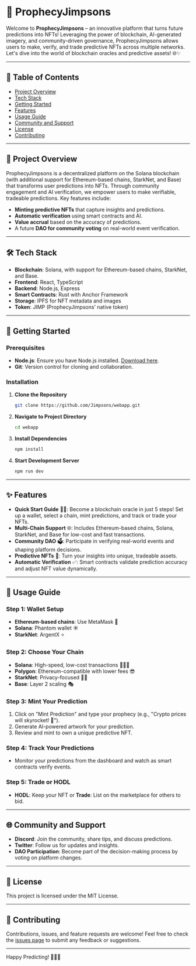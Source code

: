 
# 🔮 ProphecyJimpsons

Welcome to **ProphecyJimpsons** – an innovative platform that turns future predictions into NFTs! Leveraging the power of blockchain, AI-generated imagery, and community-driven governance, ProphecyJimpsons allows users to make, verify, and trade predictive NFTs across multiple networks. Let's dive into the world of blockchain oracles and predictive assets! 🌐✨

---

## 📜 Table of Contents

- [Project Overview](#-project-overview)
- [Tech Stack](#tech-stack)
- [Getting Started](#-getting-started)
- [Features](#-features)
- [Usage Guide](#-usage-guide)
- [Community and Support](#-community-and-support)
- [License](#-license)
- [Contributing](#-contributing)

---

## 📘 Project Overview

ProphecyJimpsons is a decentralized platform on the Solana blockchain (with additional support for Ethereum-based chains, StarkNet, and Base) that transforms user predictions into NFTs. Through community engagement and AI verification, we empower users to make verifiable, tradeable predictions. Key features include:

- **Minting predictive NFTs** that capture insights and predictions.
- **Automatic verification** using smart contracts and AI.
- **Value accrual** based on the accuracy of predictions.
- A future **DAO for community voting** on real-world event verification.

---

<h2 id="tech-stack">
🛠️ Tech Stack
</h2>

- **Blockchain**: Solana, with support for Ethereum-based chains, StarkNet, and Base.
- **Frontend**: React, TypeScript
- **Backend**: Node.js, Express
- **Smart Contracts**: Rust with Anchor Framework
- **Storage**: IPFS for NFT metadata and images
- **Token**: JIMP (ProphecyJimpsons’ native token)

---

## 🚀 Getting Started

### Prerequisites

- **Node.js**: Ensure you have Node.js installed. [Download here](https://nodejs.org/).
- **Git**: Version control for cloning and collaboration.

### Installation

1. **Clone the Repository**

   ```bash
   git clone https://github.com/Jimpsons/webapp.git
   ```

2. **Navigate to Project Directory**

   ```bash
   cd webapp
   ```

3. **Install Dependencies**

   ```bash
   npm install
   ```

4. **Start Development Server**

   ```bash
   npm run dev
   ```

---

## ✨ Features

- **Quick Start Guide** 🧙‍♂️: Become a blockchain oracle in just 5 steps! Set up a wallet, select a chain, mint predictions, and track or trade your NFTs.
- **Multi-Chain Support** 🌐: Includes Ethereum-based chains, Solana, StarkNet, and Base for low-cost and fast transactions.
- **Community DAO** 🗳️: Participate in verifying real-world events and shaping platform decisions.
- **Predictive NFTs** 🎴: Turn your insights into unique, tradeable assets.
- **Automatic Verification** ✅: Smart contracts validate prediction accuracy and adjust NFT value dynamically.

---

## 🧭 Usage Guide

### Step 1: Wallet Setup

- **Ethereum-based chains**: Use MetaMask 🦊
- **Solana**: Phantom wallet ☀️
- **StarkNet**: ArgentX ⭐

### Step 2: Choose Your Chain

- **Solana**: High-speed, low-cost transactions 🏃‍♂️💨
- **Polygon**: Ethereum-compatible with lower fees 😎
- **StarkNet**: Privacy-focused 🕵️‍♂️
- **Base**: Layer 2 scaling 🎭

### Step 3: Mint Your Prediction

1. Click on "Mint Prediction" and type your prophecy (e.g., "Crypto prices will skyrocket! 🚀").
2. Generate AI-powered artwork for your prediction.
3. Review and mint to own a unique predictive NFT.

### Step 4: Track Your Predictions

- Monitor your predictions from the dashboard and watch as smart contracts verify events.

### Step 5: Trade or HODL

- **HODL**: Keep your NFT or **Trade**: List on the marketplace for others to bid.

---

## 🌐 Community and Support

- **Discord**: Join the community, share tips, and discuss predictions.
- **Twitter**: Follow us for updates and insights.
- **DAO Participation**: Become part of the decision-making process by voting on platform changes.

---

## 📄 License

This project is licensed under the MIT License.

---

## 🤝 Contributing

Contributions, issues, and feature requests are welcome! Feel free to check the [issues page](https://github.com/Jimpsons/webapp/issues) to submit any feedback or suggestions.

---

Happy Predicting! 🧙‍♂️✨
